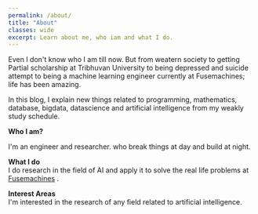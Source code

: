 ```yaml
---
permalink: /about/
title: "About"
classes: wide
excerpt: Learn about me, who iam and what I do.
---
```

Even I don't know who I am till now. But from weatern society to getting Partial scholarship at Tribhuvan University to being depressed and suicide attempt to being a machine learning engineer currently at Fusemachines; life has been amazing.

In this blog, I explain new things related to programming, mathematics, database, bigdata, datascience and  artificial intelligence from my weakly study schedule.  

**Who I am?**  

I'm an engineer and researcher.
who break things at day and build at night.

**What I do**  
I do research in the field of AI and apply it to solve the real life problems at [Fusemachines](https://fusemachines.com) . 

**Interest Areas**  
I'm interested in the research of any field related to artificial intelligence.

